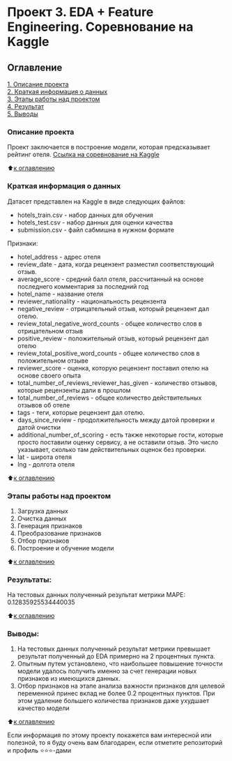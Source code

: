 # Проект 3. EDA + Feature Engineering. Соревнование на Kaggle

## Оглавление  
[1. Описание проекта](.README.md#Описание-проекта)  
[2. Краткая информация о данных](.README.md#Краткая-информация-о-данных)  
[3. Этапы работы над проектом](.README.md#Этапы-работы-над-проектом)  
[4. Результат](.README.md#Результат)    
[5. Выводы](.README.md#Выводы) 

### Описание проекта    
Проект заключается в построение модели, которая предсказывает рейтинг отеля. [Ссылка на соревнование на Kaggle](https://www.kaggle.com/competitions/sf-booking)

:arrow_up:[к оглавлению](_)

### Краткая информация о данных
Датасет представлен на Kaggle в виде следующих файлов:
- hotels_train.csv - набор данных для обучения
- hotels_test.csv - набор данных для оценки качества
- submission.csv - файл сабмишна в нужном формате

Признаки:
- hotel_address - адрес отеля
- review_date - дата, когда рецензент разместил соответствующий отзыв.
- average_score - средний балл отеля, рассчитанный на основе последнего комментария за последний год
- hotel_name - название отеля
- reviewer_nationality - национальность рецензента
- negative_review - отрицательный отзыв, который рецензент дал отелю.
- review_total_negative_word_counts - общее количество слов в отрицательном отзыв
- positive_review - положительный отзыв, который рецензент дал отелю
- review_total_positive_word_counts - общее количество слов в положительном отзыве
- reviewer_score - оценка, которую рецензент поставил отелю на основе своего опыта
- total_number_of_reviews_reviewer_has_given - количество отзывов, которые рецензенты дали в прошлом
- total_number_of_reviews - общее количество действительных отзывов об отеле
- tags - теги, которые рецензент дал отелю.
- days_since_review - продолжительность между датой проверки и датой очистки
- additional_number_of_scoring - есть также некоторые гости, которые просто поставили оценку сервису, а не оставили отзыв. Это число указывает, сколько там действительных оценок без проверки.
- lat - широта отеля
- lng - долгота отеля
  
:arrow_up:[к оглавлению](.README.md#Оглавление)


### Этапы работы над проектом  
1. Загрузка данных
2. Очистка данных
3. Генерация признаков
4. Преобразование признаков
5. Отбор признаков
6. Построение и обучение модели

:arrow_up:[к оглавлению](.README.md#Оглавление)


### Результаты:  
На тестовых данных полученный результат метрики MAPE: 0.12835925534440035

:arrow_up:[к оглавлению](.README.md#Оглавление)


### Выводы:  
1. На тестовых данных полученный результат метрики превышает результат полученный до EDA примерно на 2 процентных пункта.
2. Опытным путем установлено, что наибольшее повышение точности модели удалось получить именно за счет генерации новых признаков из имеющихся данных.
3. Отбор признаков на этапе анализа важности признаков для целевой переменной принес вклад не более 0.2 процентных пунктов. При этом удаление большего количества признаков даже ухудшает качество модели

:arrow_up:[к оглавлению](.README.md#Оглавление)


Если информация по этому проекту покажется вам интересной или полезной, то я буду очень вам благодарен, если отметите репозиторий и профиль ⭐️⭐️⭐️-дами